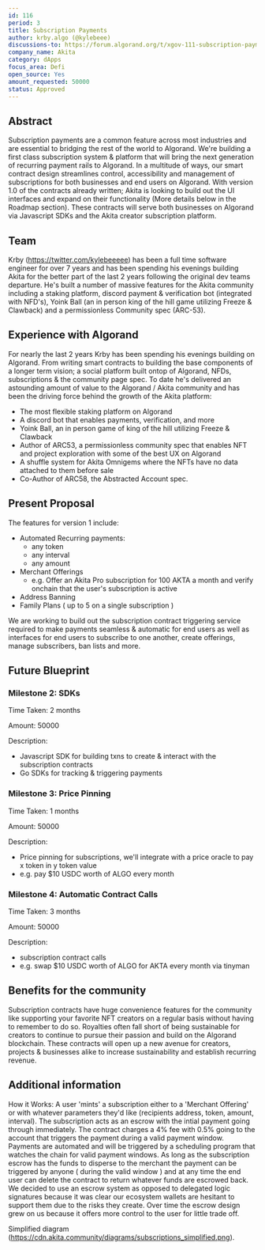 ```yaml
---
id: 116
period: 3
title: Subscription Payments
author: krby.algo (@kylebeee)
discussions-to: https://forum.algorand.org/t/xgov-111-subscription-payments/10875
company_name: Akita
category: dApps
focus_area: Defi
open_source: Yes
amount_requested: 50000
status: Approved
---
```


## Abstract
Subscription payments are a common feature across most industries and are essential to bridging the rest of the world to Algorand. We're building a first class subscription system & platform that will bring the next generation of recurring payment rails to Algorand. In a multitude of ways, our smart contract design streamlines control, accessibility and management of subscriptions for both businesses and end users on Algorand. With version 1.0 of the contracts already written; Akita is looking to build out the UI interfaces and expand on their functionality (More details below in the Roadmap section). These contracts will serve both businesses on Algorand via Javascript SDKs and the Akita creator subscription platform.

## Team
Krby (https://twitter.com/kylebeeeee) has been a full time software engineer for over 7 years and has been spending his evenings building Akita for the better part of the last 2 years following the original dev teams departure. He's built a number of massive features for the Akita community including a staking platform, discord payment & verification bot (integrated with NFD's), Yoink Ball (an in person king of the hill game utilizing Freeze & Clawback) and a permissionless Community spec (ARC-53).

## Experience with Algorand
For nearly the last 2 years Krby has been spending his evenings building on Algorand. From writing smart contracts to building the base components of a longer term vision; a social platform built ontop of Algorand, NFDs, subscriptions & the community page spec. To date he's delivered an astounding amount of value to the Algorand / Akita community and has been the driving force behind the growth of the Akita platform:

- The most flexible staking platform on Algorand
- A discord bot that enables payments, verification, and more
- Yoink Ball, an in person game of king of the hill utilizing Freeze & Clawback
- Author of ARC53, a permissionless community spec that enables NFT and project exploration with some of the best UX on Algorand
- A shuffle system for Akita Omnigems where the NFTs have no data attached to them before sale
- Co-Author of ARC58, the Abstracted Account spec.

## Present Proposal
The features for version 1 include:

- Automated Recurring payments:
    - any token
    - any interval
    - any amount
- Merchant Offerings
    - e.g. Offer an Akita Pro subscription for 100 AKTA a month and verify onchain that the user's subscription is active
- Address Banning
- Family Plans ( up to 5 on a single subscription )

We are working to build out the subscription contract triggering service required to make payments seamless & automatic for end users as well as interfaces for end users to subscribe to one another, create offerings, manage subscribers, ban lists and more.

## Future Blueprint


### Milestone 2: SDKs
Time Taken: 2 months

Amount: 50000

Description:
 - Javascript SDK for building txns to create & interact with the subscription contracts
 - Go SDKs for tracking & triggering payments


### Milestone 3: Price Pinning
Time Taken: 1 months

Amount: 50000

Description:
 - Price pinning for subscriptions, we'll integrate with a price oracle to pay x token in y token value
 - e.g. pay $10 USDC worth of ALGO every month


### Milestone 4: Automatic Contract Calls
Time Taken: 3 months

Amount: 50000

Description:
 - subscription contract calls
 - e.g. swap $10 USDC worth of ALGO for AKTA every month via tinyman

## Benefits for the community
Subscription contracts have huge convenience features for the community like supporting your favorite NFT creators on a regular basis without having to remember to do so. Royalties often fall short of being sustainable for creators to continue to pursue their passion and build on the Algorand blockchain. These contracts will open up a new avenue for creators, projects & businesses alike to increase sustainability and establish recurring revenue.


## Additional information
How it Works:
A user 'mints' a subscription either to a 'Merchant Offering' or with whatever parameters they'd like (recipients address, token, amount, interval). The subscription acts as an escrow with the intial payment going through immediately. The contract charges a 4% fee with 0.5% going to the account that triggers the payment during a valid payment window. Payments are automated and will be triggered by a scheduling program that watches the chain for valid payment windows. As long as the subscription escrow has the funds to disperse to the merchant the payment can be triggered by anyone ( during the valid window ) and at any time the end user can delete the contract to return whatever funds are escrowed back. We decided to use an escrow system as opposed to delegated logic signatures because it was clear our ecosystem wallets are hesitant to support them due to the risks they create. Over time the escrow design grew on us because it offers more control to the user for little trade off.

Simplified diagram (https://cdn.akita.community/diagrams/subscriptions_simplified.png).
